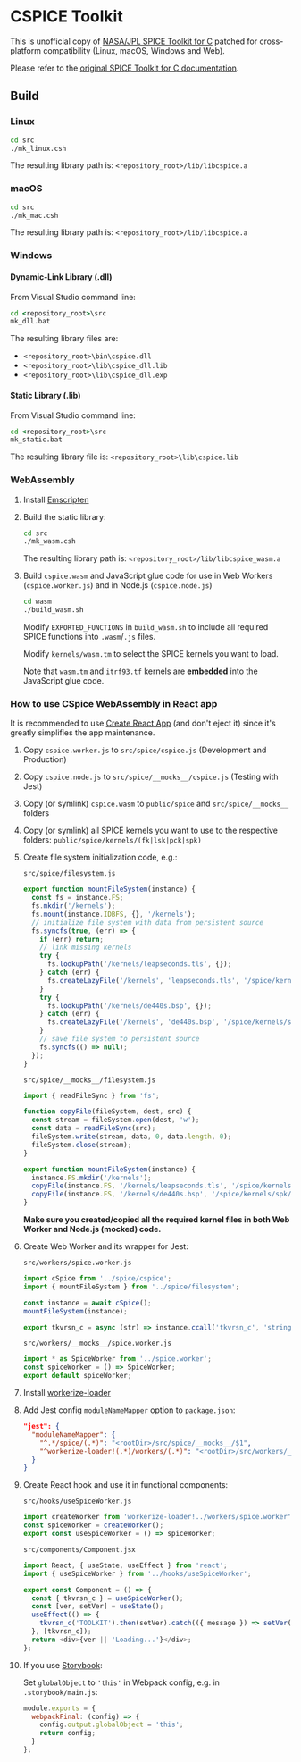 # CSPICE Toolkit

This is unofficial copy of [NASA/JPL SPICE Toolkit for C](https://naif.jpl.nasa.gov/naif/toolkit.html) patched for cross-platform compatibility (Linux, macOS, Windows and Web).

Please refer to the [original SPICE Toolkit for C documentation](https://naif.jpl.nasa.gov/pub/naif/toolkit_docs/C/index.html).

## Build

### Linux

```sh
cd src
./mk_linux.csh
```

The resulting library path is: `<repository_root>/lib/libcspice.a`

### macOS

```sh
cd src
./mk_mac.csh
```

The resulting library path is: `<repository_root>/lib/libcspice.a`

### Windows

#### Dynamic-Link Library (.dll)

From Visual Studio command line:

```bat
cd <repository_root>\src
mk_dll.bat
```

The resulting library files are:

- `<repository_root>\bin\cspice.dll`
- `<repository_root>\lib\cspice_dll.lib`
- `<repository_root>\lib\cspice_dll.exp`

#### Static Library (.lib)

From Visual Studio command line:

```bat
cd <repository_root>\src
mk_static.bat
```

The resulting library file is: `<repository_root>\lib\cspice.lib`

### WebAssembly

1. Install [Emscripten](https://emscripten.org)

2. Build the static library:

    ```sh
    cd src
    ./mk_wasm.csh
    ```

    The resulting library path is: `<repository_root>/lib/libcspice_wasm.a`

3. Build `cspice.wasm` and JavaScript glue code for use in Web Workers (`cspice.worker.js`) and in Node.js (`cspice.node.js`)

    ```sh
    cd wasm
    ./build_wasm.sh
    ```

    Modify `EXPORTED_FUNCTIONS` in `build_wasm.sh` to include all required SPICE functions into `.wasm`/`.js` files.

    Modify `kernels/wasm.tm` to select the SPICE kernels you want to load.

    Note that `wasm.tm` and `itrf93.tf` kernels are **embedded** into the JavaScript glue code.

### How to use CSpice WebAssembly in React app

It is recommended to use [Create React App](https://create-react-app.dev/) (and don't eject it) since it's greatly simplifies the app maintenance.

1. Copy `cspice.worker.js` to `src/spice/cspice.js` (Development and Production)

2. Copy `cspice.node.js` to `src/spice/__mocks__/cspice.js` (Testing with Jest)

3. Copy (or symlink) `cspice.wasm` to `public/spice` and `src/spice/__mocks__` folders

4. Copy (or symlink) all SPICE kernels you want to use to the respective folders: `public/spice/kernels/(fk|lsk|pck|spk)`

5. Create file system initialization code, e.g.:

    `src/spice/filesystem.js`

    ```JavaScript
    export function mountFileSystem(instance) {
      const fs = instance.FS;
      fs.mkdir('/kernels');
      fs.mount(instance.IDBFS, {}, '/kernels');
      // initialize file system with data from persistent source
      fs.syncfs(true, (err) => {
        if (err) return;
        // link missing kernels
        try {
          fs.lookupPath('/kernels/leapseconds.tls', {});
        } catch (err) {
          fs.createLazyFile('/kernels', 'leapseconds.tls', '/spice/kernels/lsk/leapseconds.tls', true, false));
        }
        try {
          fs.lookupPath('/kernels/de440s.bsp', {});
        } catch (err) {
          fs.createLazyFile('/kernels', 'de440s.bsp', '/spice/kernels/spk/de440s.bsp', true, false));
        }
        // save file system to persistent source
        fs.syncfs(() => null);
      });
    }
    ```

    `src/spice/__mocks__/filesystem.js`

    ```JavaScript
    import { readFileSync } from 'fs';

    function copyFile(fileSystem, dest, src) {
      const stream = fileSystem.open(dest, 'w');
      const data = readFileSync(src);
      fileSystem.write(stream, data, 0, data.length, 0);
      fileSystem.close(stream);
    }

    export function mountFileSystem(instance) {
      instance.FS.mkdir('/kernels');
      copyFile(instance.FS, '/kernels/leapseconds.tls', '/spice/kernels/lsk/leapseconds.tls');
      copyFile(instance.FS, '/kernels/de440s.bsp', '/spice/kernels/spk/de440s.bsp');
    }
    ```

    **Make sure you created/copied all the required kernel files in both Web Worker and Node.js (mocked) code.**

6. Create Web Worker and its wrapper for Jest:

    `src/workers/spice.worker.js`

    ```JavaScript
    import cSpice from '../spice/cspice';
    import { mountFileSystem } from '../spice/filesystem';

    const instance = await cSpice();
    mountFileSystem(instance);

    export tkvrsn_c = async (str) => instance.ccall('tkvrsn_c', 'string', ['string'], [str]);
    ```

    `src/workers/__mocks__/spice.worker.js`

    ```JavaScript
    import * as SpiceWorker from '../spice.worker';
    const spiceWorker = () => SpiceWorker;
    export default spiceWorker;
    ```

7. Install [workerize-loader](https://github.com/developit/workerize-loader)

8. Add Jest config `moduleNameMapper` option to `package.json`:

    ```json
    "jest": {
      "moduleNameMapper": {
        "^.*/spice/(.*)": "<rootDir>/src/spice/__mocks__/$1",
        "^workerize-loader!(.*)/workers/(.*)": "<rootDir>/src/workers/__mocks__/$2"
      }
    }
    ```

9. Create React hook and use it in functional components:

    `src/hooks/useSpiceWorker.js`

    ```JavaScript
    import createWorker from 'workerize-loader!../workers/spice.worker';
    const spiceWorker = createWorker();
    export const useSpiceWorker = () => spiceWorker;
    ```

    `src/components/Component.jsx`

    ```JavaScript
    import React, { useState, useEffect } from 'react';
    import { useSpiceWorker } from '../hooks/useSpiceWorker';

    export const Component = () => {
      const { tkvrsn_c } = useSpiceWorker();
      const [ver, setVer] = useState();
      useEffect(() => {
        tkvrsn_c('TOOLKIT').then(setVer).catch(({ message }) => setVer(message));
      }, [tkvrsn_c]);
      return <div>{ver || 'Loading...'}</div>;
    };
    ```

10. If you use [Storybook](https://storybook.js.org/):

    Set `globalObject` to `'this'` in Webpack config, e.g. in `.storybook/main.js`:

    ```JavaScript
    module.exports = {
      webpackFinal: (config) => {
        config.output.globalObject = 'this';
        return config;
      }
    };
    ```
